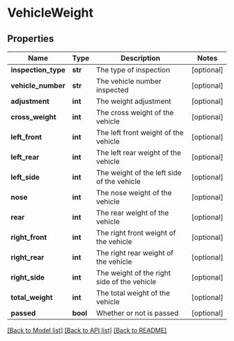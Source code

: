 # VehicleWeight

## Properties
Name | Type | Description | Notes
------------ | ------------- | ------------- | -------------
**inspection_type** | **str** | The type of inspection | [optional] 
**vehicle_number** | **str** | The vehicle number inspected | [optional] 
**adjustment** | **int** | The weight adjustment | [optional] 
**cross_weight** | **int** | The cross weight of the vehicle | [optional] 
**left_front** | **int** | The left front weight of the vehicle | [optional] 
**left_rear** | **int** | The left rear weight of the vehicle | [optional] 
**left_side** | **int** | The weight of the left side of the vehicle | [optional] 
**nose** | **int** | The nose weight of the vehicle | [optional] 
**rear** | **int** | The rear weight of the vehicle | [optional] 
**right_front** | **int** | The right front weight of the vehicle | [optional] 
**right_rear** | **int** | The right rear weight of the vehicle | [optional] 
**right_side** | **int** | The weight of the right side of the vehicle | [optional] 
**total_weight** | **int** | The total weight of the vehicle | [optional] 
**passed** | **bool** | Whether or not is passed | [optional] 

[[Back to Model list]](../README.md#documentation-for-models) [[Back to API list]](../README.md#documentation-for-api-endpoints) [[Back to README]](../README.md)

